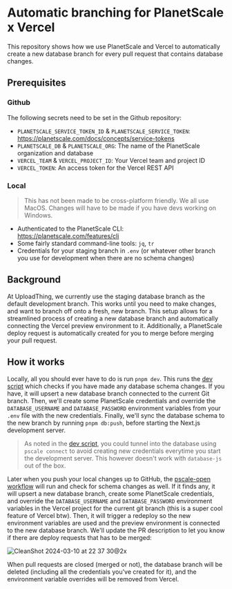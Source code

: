 # Automatic branching for PlanetScale x Vercel

This repository shows how we use PlanetScale and Vercel to automatically create a new database branch for every pull request that contains database changes.

## Prerequisites

### Github

The following secrets need to be set in the Github repository:
- `PLANETSCALE_SERVICE_TOKEN_ID` & `PLANETSCALE_SERVICE_TOKEN`: https://planetscale.com/docs/concepts/service-tokens
- `PLANETSCALE_DB` & `PLANETSCALE_ORG`: The name of the PlanetScale organization and database
- `VERCEL_TEAM` & `VERCEL_PROJECT_ID`: Your Vercel team and project ID
- `VERCEL_TOKEN`: An access token for the Vercel REST API

### Local

> This has not been made to be cross-platform friendly. We all use MacOS. Changes will have to be made if you have devs working on Windows.

- Authenticated to the PlanetScale CLI: https://planetscale.com/features/cli
- Some fairly standard command-line tools: `jq`, `tr`
- Credentials for your staging branch in `.env` (or whatever other branch you use for development when there are no schema changes)

## Background

At UploadThing, we currently use the staging database branch as the default development branch. This works until you need to make changes, and want to branch off onto a fresh, new branch. This setup allows for a streamlined process of creating a new database branch and automatically connecting the Vercel preview environment to it. Additionally, a PlanetScale deploy request is automatically created for you to merge before merging your pull request.

## How it works

Locally, all you should ever have to do is run `pnpm dev`. This runs the [dev script](./dev.sh) which checks if you have made any database schema changes. If you have, it will upsert a new database branch connected to the current Git branch. Then, we'll create some PlanetScale credentials and override the `DATABASE_USERNAME` and `DATABASE_PASSWORD` environment variables from your `.env` file with the new credentials. Finally, we'll sync the database schema to the new branch by running `pnpm db:push`, before starting the Next.js development server.

> As noted in the [dev script](./dev.sh), you could tunnel into the database using `pscale connect` to avoid creating new credentials everytime you start the development server. This however doesn't work with `database-js` out of the box.

Later when you push your local changes up to GitHub, the [pscale-open workflow](.github/workflows/pscale-open.yaml) will run and check for schema changes as well. If it finds any, it will upsert a new database branch, create some PlanetScale credentials, and override the `DATABASE_USERNAME` and `DATABASE_PASSWORD` environment variables in the Vercel project for the current git branch (this is a super cool feature of Vercel btw). Then, it will trigger a redeploy so the new environment variables are used and the preview environment is connected to the new database branch. We'll update the PR description to let you know if there are deploy requests that has to be merged:

![CleanShot 2024-03-10 at 22 37 30@2x](https://github.com/pingdotgg/planetscale-autobranching-demo/assets/51714798/90ec4d58-e268-4b61-aa0c-fb2908f9a086)

When pull requests are closed (merged or not), the database branch will be deleted (including all the credentials you've created for it), and the environment variable overrides will be removed from Vercel.
